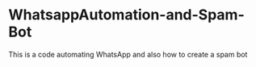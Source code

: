# WhatsappAutomation-and-Spam-Bot
This is a code automating WhatsApp and also how to create a spam bot 
